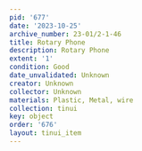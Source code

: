 ```yaml
---
pid: '677'
date: '2023-10-25'
archive_number: 23-01/2-1-46
title: Rotary Phone
description: Rotary Phone
extent: '1'
condition: Good
date_unvalidated: Unknown
creator: Unknown
collector: Unknown
materials: Plastic, Metal, wire
collection: tinui
key: object
order: '676'
layout: tinui_item
---
```

